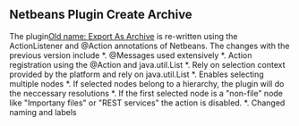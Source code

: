 Netbeans Plugin Create Archive
------------------------------

The plugin[Old name: Export As Archive](http://plugins.netbeans.org/plugin/10235/?show=true) is re-written using the ActionListener and @Action annotations of Netbeans. 
The changes with the previous version include
*. @Messages used extensively
*. Action registration using the @Action and java.util.List<DataObject>
*. Rely on selection context provided by the platform and rely on java.util.List<DataObject>
*. Enables selecting multiple nodes
*. If selected nodes belong to a hierarchy, the plugin will do the neccessary resolutions
*. If the first selected node is a "non-file" node like "Importany files" or "REST services" the action is disabled.
*. Changed naming and labels

